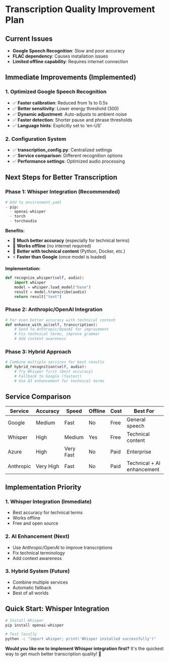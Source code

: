 # Transcription Quality Improvement Plan

## Current Issues
- **Google Speech Recognition**: Slow and poor accuracy
- **FLAC dependency**: Causes installation issues
- **Limited offline capability**: Requires internet connection

## Immediate Improvements (Implemented)

### 1. Optimized Google Speech Recognition
- ✅ **Faster calibration**: Reduced from 1s to 0.5s
- ✅ **Better sensitivity**: Lower energy threshold (300)
- ✅ **Dynamic adjustment**: Auto-adjusts to ambient noise
- ✅ **Faster detection**: Shorter pause and phrase thresholds
- ✅ **Language hints**: Explicitly set to 'en-US'

### 2. Configuration System
- ✅ **transcription_config.py**: Centralized settings
- ✅ **Service comparison**: Different recognition options
- ✅ **Performance settings**: Optimized audio processing

## Next Steps for Better Transcription

### Phase 1: Whisper Integration (Recommended)
```python
# Add to environment.yaml
- pip:
  - openai-whisper
  - torch
  - torchaudio
```

**Benefits:**
- 🚀 **Much better accuracy** (especially for technical terms)
- 🔄 **Works offline** (no internet required)
- 🎯 **Better with technical content** (Python, Docker, etc.)
- ⚡ **Faster than Google** (once model is loaded)

**Implementation:**
```python
def recognize_whisper(self, audio):
    import whisper
    model = whisper.load_model("base")
    result = model.transcribe(audio)
    return result["text"]
```

### Phase 2: Anthropic/OpenAI Integration
```python
# For even better accuracy with technical content
def enhance_with_ai(self, transcription):
    # Send to Anthropic/OpenAI for improvement
    # Fix technical terms, improve grammar
    # Add context awareness
```

### Phase 3: Hybrid Approach
```python
# Combine multiple services for best results
def hybrid_recognition(self, audio):
    # Try Whisper first (best accuracy)
    # Fallback to Google (fastest)
    # Use AI enhancement for technical terms
```

## Service Comparison

| Service | Accuracy | Speed | Offline | Cost | Best For |
|---------|----------|-------|---------|------|----------|
| Google | Medium | Fast | No | Free | General speech |
| Whisper | High | Medium | Yes | Free | Technical content |
| Azure | High | Very Fast | No | Paid | Enterprise |
| Anthropic | Very High | Fast | No | Paid | Technical + AI enhancement |

## Implementation Priority

### 1. **Whisper Integration** (Immediate)
- Best accuracy for technical terms
- Works offline
- Free and open source

### 2. **AI Enhancement** (Next)
- Use Anthropic/OpenAI to improve transcriptions
- Fix technical terminology
- Add context awareness

### 3. **Hybrid System** (Future)
- Combine multiple services
- Automatic fallback
- Best of all worlds

## Quick Start: Whisper Integration

```bash
# Install Whisper
pip install openai-whisper

# Test locally
python -c "import whisper; print('Whisper installed successfully')"
```

**Would you like me to implement Whisper integration first?** It's the quickest way to get much better transcription quality! 🚀
